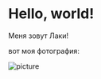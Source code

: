 # Hello, world!

Меня зовут Лаки!

вот моя фотография:

![picture](https://lapkins.ru/upload/iblock/c39/c39c7ecdef6ac06a2f3bd80528dea017.jpg)



